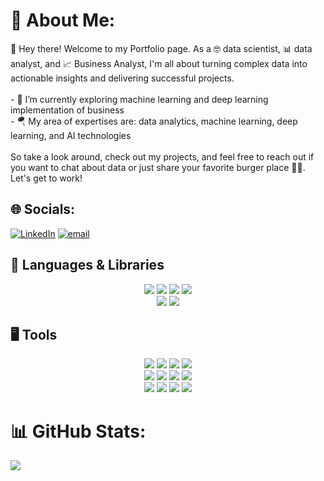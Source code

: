# 💫 About Me:
👋 Hey there! Welcome to my Portfolio page. As a 🤓 data scientist, 📊 data analyst, and 📈 Business Analyst, I'm all about turning complex data into actionable insights and delivering successful projects.<br><br>- 🔭 I’m currently exploring machine learning and deep learning implementation of business<br>- 🪂 My area of expertises are: data analytics, machine learning, deep learning, and AI technologies<br><br>So take a look around, check out my projects, and feel free to reach out if you want to chat about data or just share your favorite burger place 🍔🤤. Let's get to work!


## 🌐 Socials:
[![LinkedIn](https://img.shields.io/badge/LinkedIn-%230077B5.svg?logo=linkedin&logoColor=white)](https://linkedin.com/in/yogibimadwigraha) [![email](https://img.shields.io/badge/Email-D14836?logo=gmail&logoColor=white)](mailto:yogibimadwigraham@gmail.com) 

<!-- Programming Skills -->
## 🎯 Languages & Libraries
<p align="center">
  <a><img src="https://img.shields.io/badge/Python-3776AB?style=for-the-badge&logo=python&logoColor=white"></a>
  <a><img src="https://img.shields.io/badge/Pandas-2C2D72?style=for-the-badge&logo=pandas&logoColor=white"></a>
  <a><img src="https://img.shields.io/badge/Apache_Spark-FFFFFF?style=for-the-badge&logo=apachespark&logoColor=#E35A16"></a>
  <a><img src="https://img.shields.io/badge/Numpy-777BB4?style=for-the-badge&logo=numpy&logoColor=white"></a>
<br>
  <a><img src="https://img.shields.io/badge/r-%23276DC3.svg?style=for-the-badge&logo=r&logoColor=white"></a>
  <a><img src="https://img.shields.io/badge/GIT-E44C30?style=for-the-badge&logo=git&logoColor=white"></a>
</p>

<!-- Tools -->
## 🖥 Tools
<p align="center">
  <a><img src="https://img.shields.io/badge/GoogleCloud-%234285F4.svg?style=for-the-badge&logo=google-cloud&logoColor=white"></a>
  <a><img src="https://img.shields.io/badge/Apache%20Airflow-017CEE?style=for-the-badge&logo=Apache%20Airflow&logoColor=white"></a>
  <a><img src="https://img.shields.io/badge/dbt-FF694B?style=for-the-badge&logo=dbt&logoColor=white"></a>
  <a><img src="https://img.shields.io/badge/Bitbucket-0747a6?style=for-the-badge&logo=bitbucket&logoColor=white"></a>
<br>
  <a><img src="https://img.shields.io/badge/gitlab-%23181717.svg?style=for-the-badge&logo=gitlab&logoColor=white"></a>
  <a><img src="https://img.shields.io/badge/dbeaver-382923?style=for-the-badge&logo=dbeaver&logoColor=white"></a>
  <a><img src="https://img.shields.io/badge/Postman-FF6C37?style=for-the-badge&logo=Postman&logoColor=white"></a>
  <a><img src="https://img.shields.io/badge/VSCode-0078D4?style=for-the-badge&logo=visual%20studio%20code&logoColor=white"></a>
<br>
  <a><img src="https://img.shields.io/badge/Metabase-509EE3?style=for-the-badge&logo=metabase&logoColor=fff"></a>
  <a><img src="https://img.shields.io/badge/jupyter-%23FA0F00.svg?style=for-the-badge&logo=jupyter&logoColor=white"></a>
  <a><img src="https://img.shields.io/badge/Tableau-E97627?style=for-the-badge&logo=Tableau&logoColor=white"></a>
  <a><img src="https://img.shields.io/badge/PowerBI-F2C811?style=for-the-badge&logo=Power%20BI&logoColor=white"></a>
</p>

# 📊 GitHub Stats:

![](https://github-readme-stats.vercel.app/api/top-langs/?username=YBDG-M&theme=dark&hide_border=true&include_all_commits=false&count_private=true&layout=compact)


<!-- Proudly created with GPRM ( https://gprm.itsvg.in ) -->
